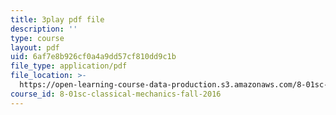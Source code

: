 ```yaml
---
title: 3play pdf file
description: ''
type: course
layout: pdf
uid: 6af7e8b926cf0a4a9dd57cf810dd9c1b
file_type: application/pdf
file_location: >-
  https://open-learning-course-data-production.s3.amazonaws.com/8-01sc-classical-mechanics-fall-2016/6af7e8b926cf0a4a9dd57cf810dd9c1b_2oK7Eb0YZ9U.pdf
course_id: 8-01sc-classical-mechanics-fall-2016
---
```

